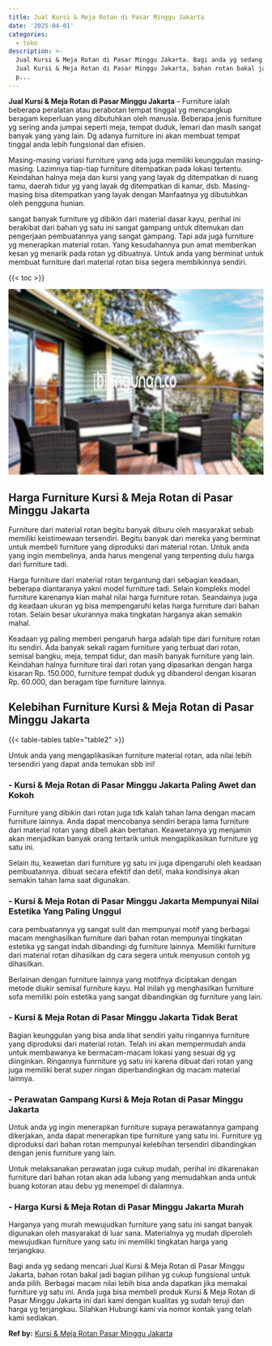 ```yaml
---
title: Jual Kursi & Meja Rotan di Pasar Minggu Jakarta
date: '2025-04-01'
categories:
  - toko
description: >-
  Jual Kursi & Meja Rotan di Pasar Minggu Jakarta. Bagi anda yg sedang mencari
  Jual Kursi & Meja Rotan di Pasar Minggu Jakarta, bahan rotan bakal jadi bagian
  p...
---
```


**Jual Kursi & Meja Rotan di Pasar Minggu Jakarta** – Furniture ialah beberapa peralatan atau perabotan tempat tinggal yg mencangkup beragam keperluan yang dibutuhkan oleh manusia. Beberapa jenis furniture yg sering anda jumpai seperti meja, tempat duduk, lemari dan masih sangat banyak yang yang lain. Dg adanya furniture ini akan membuat tempat tinggal anda lebih fungsional dan efisien.

Masing-masing variasi furniture yang ada juga memiliki keunggulan masing-masing. Lazimnya tiap-tiap furniture ditempatkan pada lokasi tertentu. Keindahan halnya meja dan kursi yang yang layak dg ditempatkan di ruang tamu, daerah tidur yg yang layak dg ditempatkan di kamar, dsb. Masing-masing bisa ditempatkan yang layak dengan Manfaatnya yg dibutuhkan oleh pengguna hunian.

sangat banyak furniture yg dibikin dari material dasar kayu, perihal ini berakibat dari bahan yg satu ini sangat gampang untuk ditemukan dan pengerjaan pembuatannya yang sangat gampang. Tapi ada juga furniture yg menerapkan material rotan. Yang kesudahannya pun amat memberikan kesan yg menarik pada rotan yg dibuatnya. Untuk anda yang berminat untuk membuat furniture dari material rotan bisa segera membikinnya sendiri.

{{< toc >}}

![Jual Kursi & Meja Rotan di Pasar Minggu Jakarta](/images/kursi-meja-rotan-murah35.png)

## Harga Furniture Kursi & Meja Rotan di Pasar Minggu Jakarta

Furniture dari material rotan begitu banyak diburu oleh masyarakat sebab memiliki keistimewaan tersendiri. Begitu banyak dari mereka yang berminat untuk membeli furniture yang diproduksi dari material rotan. Untuk anda yang ingin membelinya, anda harus mengenal yang terpenting dulu harga dari furniture tadi.

Harga furniture dari material rotan tergantung dari sebagian keadaan, beberapa diantaranya yakni model furniture tadi. Selain kompleks model furniture karenanya kian mahal nilai harga furniture rotan. Seandainya juga dg keadaan ukuran yg bisa mempengaruhi kelas harga furniture dari bahan rotan. Selain besar ukurannya maka tingkatan harganya akan semakin mahal.

Keadaan yg paling memberi pengaruh harga adalah tipe dari furniture rotan itu sendiri. Ada banyak sekali ragam furniture yang terbuat dari rotan, semisal bangku, meja, tempat tidur, dan masih banyak furniture yang lain. Keindahan halnya furniture tirai dari rotan yang dipasarkan dengan harga kisaran Rp. 150.000, furniture tempat duduk yg dibanderol dengan kisaran Rp. 60.000, dan beragam tipe furniture lainnya.

## Kelebihan Furniture Kursi & Meja Rotan di Pasar Minggu Jakarta

{{< table-tables table="table2" >}}

Untuk anda yang mengaplikasikan furniture material rotan, ada nilai lebih tersendiri yang dapat anda temukan sbb ini!

### \- Kursi & Meja Rotan di Pasar Minggu Jakarta Paling Awet dan Kokoh

Furniture yang dibikin dari rotan juga tdk kalah tahan lama dengan macam furniture lainnya. Anda dapat mencobanya sendiri berapa lama furniture dari material rotan yang dibeli akan bertahan. Keawetannya yg menjamin akan menjadikan banyak orang tertarik untuk mengaplikasikan furniture yg satu ini.

Selain itu, keawetan dari furniture yg satu ini juga dipengaruhi oleh keadaan pembuatannya. dibuat secara efektif dan detil, maka kondisinya akan semakin tahan lama saat digunakan.

### \- Kursi & Meja Rotan di Pasar Minggu Jakarta Mempunyai Nilai Estetika Yang Paling Unggul

cara pembuatannya yg sangat sulit dan mempunyai motif yang berbagai macam menghasilkan furniture dari bahan rotan mempunyai tingkatan estetika yg sangat indah dibandingi dg furniture lainnya. Memiliki furniture dari material rotan dihasilkan dg cara segera untuk menyusun contoh yg dihasilkan.

Berlainan dengan furniture lainnya yang motifnya diciptakan dengan metode diukir semisal furniture kayu. Hal inilah yg menghasilkan furniture sofa memiliki poin estetika yang sangat dibandingkan dg furniture yang lain.

### \- Kursi & Meja Rotan di Pasar Minggu Jakarta Tidak Berat

Bagian keunggulan yang bisa anda lihat sendiri yaitu ringannya furniture yang diproduksi dari material rotan. Telah ini akan mempermudah anda untuk membawanya ke bermacam-macam lokasi yang sesuai dg yg diinginkan. Ringannya funrniture yg satu ini karena dibuat dari rotan yang juga memiliki berat super ringan diperbandingkan dg macam material lainnya.

### \- Perawatan Gampang Kursi & Meja Rotan di Pasar Minggu Jakarta

Untuk anda yg ingin menerapkan furniture supaya perawatannya gampang dikerjakan, anda dapat menerapkan tipe furniture yang satu ini. Furniture yg diproduksi dari bahan rotan mempunyai kelebihan tersendiri dibandingkan dengan jenis furniture yang lain.

Untuk melaksanakan perawatan juga cukup mudah, perihal ini dikarenakan furniture dari bahan rotan akan ada lubang yang memudahkan anda untuk buang kotoran atau debu yg menempel di dalamnya.

### \- Harga Kursi & Meja Rotan di Pasar Minggu Jakarta Murah

Harganya yang murah mewujudkan furniture yang satu ini sangat banyak digunakan oleh masyarakat di luar sana. Materialnya yg mudah diperoleh mewujudkan furniture yang satu ini memiliki tingkatan harga yang terjangkau.

Bagi anda yg sedang mencari Jual Kursi & Meja Rotan di Pasar Minggu Jakarta, bahan rotan bakal jadi bagian pilihan yg cukup fungsional untuk anda pilih. Berbagai macam nilai lebih bisa anda dapatkan jika memakai furniture yg satu ini. Anda juga bisa membeli produk Kursi & Meja Rotan di Pasar Minggu Jakarta ini dari kami dengan kualitas yg sudah teruji dan harga yg terjangkau. Silahkan Hubungi kami via nomor kontak yang telah kami sediakan.

**Ref by:** [Kursi & Meja Rotan Pasar Minggu Jakarta](https://id.wikipedia.org/wiki/Kursi)
